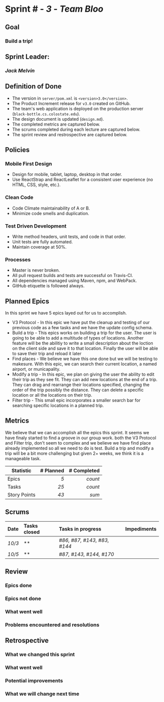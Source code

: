 # Sprint # - *3* - *Team Bloo*

## Goal
### Build a trip!

## Sprint Leader: 
### *Jack Melvin*


## Definition of Done

* The version in `server/pom.xml` is `<version>3.0</version>`.
* The Product Increment release for `v3.0` created on GitHub.
* The team's web application is deployed on the production server (`black-bottle.cs.colostate.edu`).
* The design document is updated (`design.md`).
* The completed metrics are captured below.
* The scrums completed during each lecture are captured below.
* The sprint review and restrospective are captured below.


## Policies

### Mobile First Design
* Design for mobile, tablet, laptop, desktop in that order.
* Use ReactStrap and ReactLeaflet for a consistent user experience (no HTML, CSS, style, etc.).

### Clean Code
* Code Climate maintainability of A or B.
* Minimize code smells and duplication.

### Test Driven Development
* Write method headers, unit tests, and code in that order.
* Unit tests are fully automated.
* Maintain coverage at 50%.

### Processes
* Master is never broken. 
* All pull request builds and tests are successful on Travis-CI.
* All dependencies managed using Maven, npm, and WebPack.
* GitHub etiquette is followed always.


## Planned Epics
In this sprint we have 5 epics layed out for us to accomplish.
* V3 Protocol - In this epic we have put the cleanup and testing of our previous code as a few tasks and we have the update config schema.
* Build a trip - This epics works on building a trip for the user. The user is going to be able to add a multitude of types of locations. Another feature will be the abilitiy to write a small description about the loction on the client side and save it to that location. Finally the user will be able to save their trip and reload it later
* Find places - We believe we have this one done but we will be testing to makesure. With this epic, we can search their current location, a named airport, or municapality.
* Modify a trip - In this epic, we plan on giving the user the ability to edit their trip as they see fit. They can add new locations at the end of a trip. They can drag and rearrange their locations specified, changing the order of the trip possibly the distance. They can delete a specific location or all the locations on their trip.
* Filter trip - This small epic incorporates a smaller search bar for searching specific locations in a planned trip.

## Metrics
We believe that we can accomplish all the epics this sprint. It seems we have finaly started to find a groove in our group work. both the V3 Protocol and Filter trip, don't seem to complex and we believe we have find place already implemented so all we need to do is test. Build a trip and modify a trip will be a bit more challenging but given 2+ weeks, we think it is a manageable task. 

| Statistic | # Planned | # Completed |
| --- | ---: | ---: |
| Epics | *5* | *count* |
| Tasks |  *25*   | *count* | 
| Story Points |  *43*  | *sum* | 


## Scrums

| Date | Tasks closed  | Tasks in progress | Impediments |
| :--- | :--- | :--- | :--- |
| *10/3* | ** | *#86, #87, #143, #83, #144* |  | 
| *10/5* | ** | *#87, #143, #144, #170* |  | 


## Review

### Epics done  

### Epics not done 

### What went well

### Problems encountered and resolutions


## Retrospective

### What we changed this sprint

### What went well

### Potential improvements

### What we will change next time
